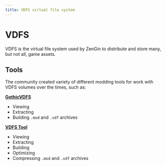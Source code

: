 ```yaml
---
title: VDFS virtual file system
---
```

# VDFS

VDFS is the virtual file system used by ZenGin to distribute and store many, but not all, game assets.

## Tools

The community created variety of different modding tools for work with VDFS volumes over the times, such as:

[**GothicVDFS**](../tools/vdfs_tools/gothic_vdfs.md)

- Viewing
- Extracting
- Building `.mod` and `.vdf` archives

[**VDFS Tool**](../tools/vdfs_tools/vdfs_tool.md)

- Viewing
- Extracting
- Building
- Optimizing
- Compressing `.mod` and `.vdf` archives
